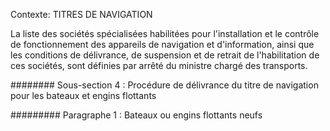 Contexte: TITRES DE NAVIGATION

La liste des sociétés spécialisées habilitées pour l'installation et le contrôle de fonctionnement des appareils de navigation et d'information, ainsi que les conditions de délivrance, de suspension et de retrait de l'habilitation de ces sociétés, sont définies par arrêté du ministre chargé des transports.

######## Sous-section 4 : Procédure de délivrance du titre de navigation  pour les bateaux et engins flottants

######### Paragraphe 1 : Bateaux ou engins flottants neufs